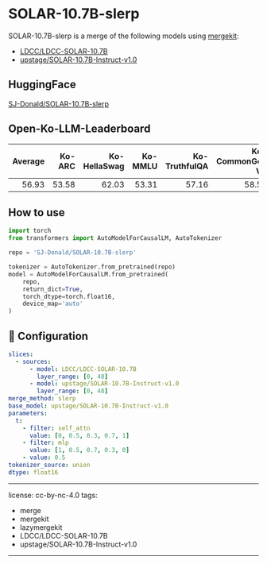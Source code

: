 # SOLAR-10.7B-slerp

SOLAR-10.7B-slerp is a merge of the following models using [mergekit](https://github.com/cg123/mergekit):
* [LDCC/LDCC-SOLAR-10.7B](https://huggingface.co/LDCC/LDCC-SOLAR-10.7B)
* [upstage/SOLAR-10.7B-Instruct-v1.0](https://huggingface.co/upstage/SOLAR-10.7B-Instruct-v1.0)

## HuggingFace
[SJ-Donald/SOLAR-10.7B-slerp](https://huggingface.co/SJ-Donald/SOLAR-10.7B-slerp)


## Open-Ko-LLM-Leaderboard

| Average | Ko-ARC | Ko-HellaSwag | Ko-MMLU | Ko-TruthfulQA | Ko-CommonGen V2 |
| ------: | -----: | -----------: | ------: | ------------: | --------------: |
|   56.93 |  53.58 |        62.03 |   53.31 |         57.16 |           58.56 |


## How to use

```Python
import torch
from transformers import AutoModelForCausalLM, AutoTokenizer

repo = 'SJ-Donald/SOLAR-10.7B-slerp'

tokenizer = AutoTokenizer.from_pretrained(repo)
model = AutoModelForCausalLM.from_pretrained(
    repo,
    return_dict=True,
    torch_dtype=torch.float16,
    device_map='auto'
)
```

## 🧩 Configuration

```yaml
slices:
  - sources:
      - model: LDCC/LDCC-SOLAR-10.7B
        layer_range: [0, 48]
      - model: upstage/SOLAR-10.7B-Instruct-v1.0
        layer_range: [0, 48]
merge_method: slerp
base_model: upstage/SOLAR-10.7B-Instruct-v1.0
parameters:
  t:
    - filter: self_attn
      value: [0, 0.5, 0.3, 0.7, 1]
    - filter: mlp
      value: [1, 0.5, 0.7, 0.3, 0]
    - value: 0.5
tokenizer_source: union
dtype: float16
```

---
license: cc-by-nc-4.0
tags:
- merge
- mergekit
- lazymergekit
- LDCC/LDCC-SOLAR-10.7B
- upstage/SOLAR-10.7B-Instruct-v1.0
---
